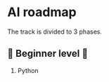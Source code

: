 # AI roadmap

The track is divided to 3 phases.

## :beginner: Beginner level :beginner:

1. Python


